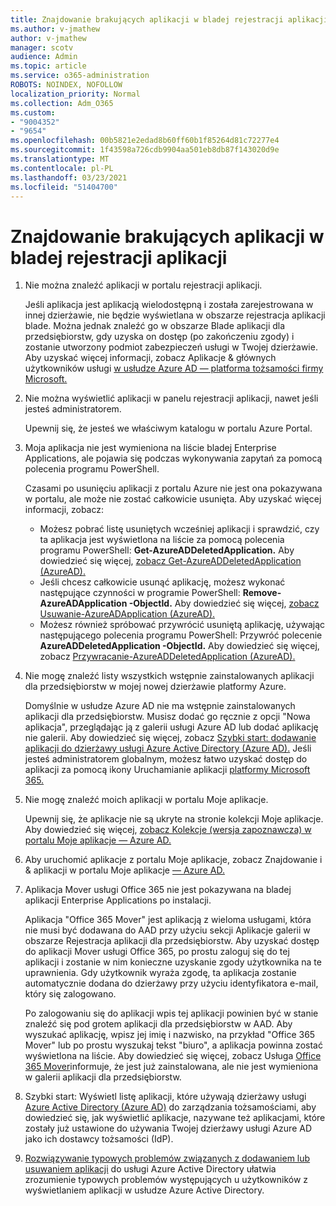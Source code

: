```yaml
---
title: Znajdowanie brakujących aplikacji w bladej rejestracji aplikacji
ms.author: v-jmathew
author: v-jmathew
manager: scotv
audience: Admin
ms.topic: article
ms.service: o365-administration
ROBOTS: NOINDEX, NOFOLLOW
localization_priority: Normal
ms.collection: Adm_O365
ms.custom:
- "9004352"
- "9654"
ms.openlocfilehash: 00b5821e2edad8b60ff60b1f85264d81c72277e4
ms.sourcegitcommit: 1f43598a726cdb9904aa501eb8db87f143020d9e
ms.translationtype: MT
ms.contentlocale: pl-PL
ms.lasthandoff: 03/23/2021
ms.locfileid: "51404700"
---
```

# <a name="find-missing-applications-on-app-registration-blade"></a>Znajdowanie brakujących aplikacji w bladej rejestracji aplikacji

1. Nie można znaleźć aplikacji w portalu rejestracji aplikacji.

    Jeśli aplikacja jest aplikacją wielodostępną i została zarejestrowana w innej dzierżawie, nie będzie wyświetlana w obszarze rejestracja aplikacji blade. Można jednak znaleźć go w obszarze Blade aplikacji dla przedsiębiorstw, gdy uzyska on dostęp (po zakończeniu zgody) i zostanie utworzony podmiot zabezpieczeń usługi w Twojej dzierżawie. Aby uzyskać więcej informacji, zobacz Aplikacje & głównych użytkowników usługi [w usłudze Azure AD — platforma tożsamości firmy Microsoft.](https://docs.microsoft.com/azure/active-directory/develop/app-objects-and-service-principals)
2. Nie można wyświetlić aplikacji w panelu rejestracji aplikacji, nawet jeśli jesteś administratorem.

    Upewnij się, że jesteś we właściwym katalogu w portalu Azure Portal.
3. Moja aplikacja nie jest wymieniona na liście bladej Enterprise Applications, ale pojawia się podczas wykonywania zapytań za pomocą polecenia programu PowerShell.

    Czasami po usunięciu aplikacji z portalu Azure nie jest ona pokazywana w portalu, ale może nie zostać całkowicie usunięta. Aby uzyskać więcej informacji, zobacz:
    - Możesz pobrać listę usuniętych wcześniej aplikacji i sprawdzić, czy ta aplikacja jest wyświetlona na liście za pomocą polecenia programu PowerShell: **Get-AzureADDeletedApplication.** Aby dowiedzieć się więcej, [zobacz Get-AzureADDeletedApplication (AzureAD).](https://docs.microsoft.com/powershell/module/azuread/get-azureaddeletedapplication)
    - Jeśli chcesz całkowicie usunąć aplikację, możesz wykonać następujące czynności w programie PowerShell: **Remove-AzureADApplication -ObjectId.** Aby dowiedzieć się więcej, [zobacz Usuwanie-AzureADApplication (AzureAD).](https://docs.microsoft.com/powershell/module/azuread/remove-azureadapplication)
    - Możesz również spróbować przywrócić usuniętą aplikację, używając następującego polecenia programu PowerShell: Przywróć polecenie **AzureADDeletedApplication -ObjectId.** Aby dowiedzieć się więcej, zobacz [Przywracanie-AzureADDeletedApplication (AzureAD).](https://docs.microsoft.com/powershell/module/azuread/restore-azureaddeletedapplication)
4. Nie mogę znaleźć listy wszystkich wstępnie zainstalowanych aplikacji dla przedsiębiorstw w mojej nowej dzierżawie platformy Azure.

    Domyślnie w usłudze Azure AD nie ma wstępnie zainstalowanych aplikacji dla przedsiębiorstw. Musisz dodać go ręcznie z opcji "Nowa aplikacja", przeglądając ją z galerii usługi Azure AD lub dodać aplikację nie galerii. Aby dowiedzieć się więcej, zobacz [Szybki start: dodawanie aplikacji do dzierżawy usługi Azure Active Directory (Azure AD).](https://docs.microsoft.com/azure/active-directory/manage-apps/add-application-portal)
    Jeśli jesteś administratorem globalnym, możesz łatwo uzyskać dostęp do aplikacji za pomocą ikony Uruchamianie aplikacji [platformy Microsoft 365.](https://docs.microsoft.com/microsoft-365/admin/manage/customize-the-app-launcher)
5. Nie mogę znaleźć moich aplikacji w portalu Moje aplikacje.

    Upewnij się, że aplikacje nie są ukryte na stronie kolekcji Moje aplikacje. Aby dowiedzieć się więcej, [zobacz Kolekcje (wersja zapoznawcza) w portalu Moje aplikacje — Azure AD.](https://docs.microsoft.com/azure/active-directory/user-help/my-apps-portal-user-collections)
6. Aby uruchomić aplikacje z portalu Moje aplikacje, zobacz Znajdowanie i & aplikacji w portalu Moje aplikacje [— Azure AD.](https://docs.microsoft.com/azure/active-directory/user-help/my-apps-portal-end-user-access)
7. Aplikacja Mover usługi Office 365 nie jest pokazywana na bladej aplikacji Enterprise Applications po instalacji.

    Aplikacja "Office 365 Mover" jest aplikacją z wieloma usługami, która nie musi być dodawana do AAD przy użyciu sekcji Aplikacje galerii w obszarze Rejestracja aplikacji dla przedsiębiorstw. Aby uzyskać dostęp do aplikacji Mover usługi Office 365, po prostu zaloguj się do tej aplikacji i zostanie w nim konieczne uzyskanie zgody użytkownika na te uprawnienia. Gdy użytkownik wyraża zgodę, ta aplikacja zostanie automatycznie dodana do dzierżawy przy użyciu identyfikatora e-mail, który się zalogowano.

    Po zalogowaniu się do aplikacji wpis tej aplikacji powinien być w stanie znaleźć się pod grotem aplikacji dla przedsiębiorstw w AAD. Aby wyszukać aplikację, wpisz jej imię i nazwisko, na przykład "Office 365 Mover" lub po prostu wyszukaj tekst "biuro", a aplikacja powinna zostać wyświetlona na liście. Aby dowiedzieć się więcej, zobacz Usługa [Office 365 Mover](https://docs.microsoft.com/answers/questions/30186/office-365-mover-says-its-already-installed-but-it.html)informuje, że jest już zainstalowana, ale nie jest wymieniona w galerii aplikacji dla przedsiębiorstw.
8. Szybki start: Wyświetl listę aplikacji, które używają dzierżawy usługi [Azure Active Directory (Azure AD)](https://docs.microsoft.com/azure/active-directory/manage-apps/view-applications-portal) do zarządzania tożsamościami, aby dowiedzieć się, jak wyświetlić aplikacje, nazywane też aplikacjami, które zostały już ustawione do używania Twojej dzierżawy usługi Azure AD jako ich dostawcy tożsamości (IdP).
9. [Rozwiązywanie typowych problemów związanych z dodawaniem lub usuwaniem aplikacji](https://docs.microsoft.com/azure/active-directory/manage-apps/troubleshoot-adding-apps) do usługi Azure Active Directory ułatwia zrozumienie typowych problemów występujących u użytkowników z wyświetlaniem aplikacji w usłudze Azure Active Directory.
